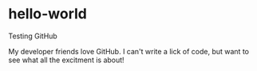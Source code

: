 # hello-world
Testing GitHub

My developer friends love GitHub.  I can't write a lick of code, but want to see what all the excitment is about!
